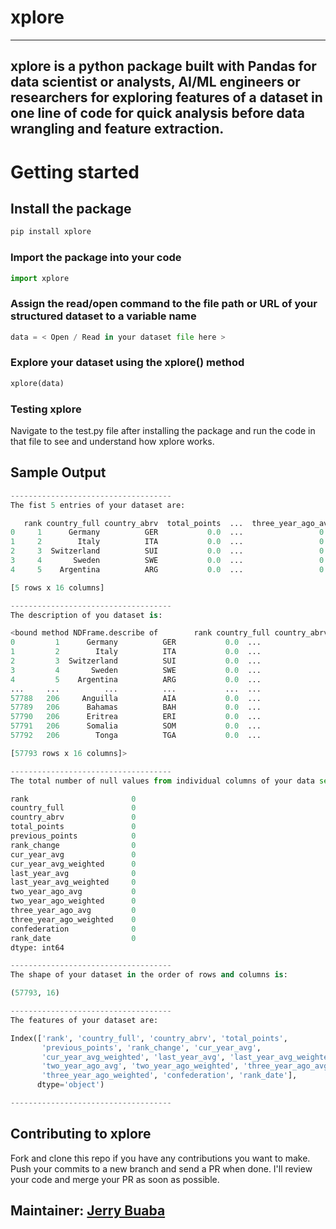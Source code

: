 # xplore
---
xplore is a python package built with Pandas for data scientist or analysts, AI/ML engineers or researchers for exploring features of a dataset in one line of code for quick analysis before data wrangling and feature extraction.
---
# Getting started

## Install the package
```bash
pip install xplore
```

### Import the package into your code
```python
import xplore
```

### Assign the read/open command to the file path or URL of your structured dataset to a variable name 
```python
data = < Open / Read in your dataset file here >
```

### Explore your dataset using the xplore() method
```python
xplore(data)
```

### Testing xplore
Navigate to the test.py file after installing the package and run the code in that file to see and understand how xplore works.

## Sample Output
```python
------------------------------------
The fist 5 entries of your dataset are:

   rank country_full country_abrv  total_points  ...  three_year_ago_avg  three_year_ago_weighted  confederation   rank_date
0     1      Germany          GER           0.0  ...                 0.0                      0.0           UEFA  1993-08-08
1     2        Italy          ITA           0.0  ...                 0.0                      0.0           UEFA  1993-08-08
2     3  Switzerland          SUI           0.0  ...                 0.0                      0.0           UEFA  1993-08-08
3     4       Sweden          SWE           0.0  ...                 0.0                      0.0           UEFA  1993-08-08
4     5    Argentina          ARG           0.0  ...                 0.0                      0.0       CONMEBOL  1993-08-08

[5 rows x 16 columns]

------------------------------------
The description of you dataset is:

<bound method NDFrame.describe of        rank country_full country_abrv  total_points  ...  three_year_ago_avg  three_year_ago_weighted  confederation   rank_date
0         1      Germany          GER           0.0  ...                 0.0                      0.0           UEFA  1993-08-08
1         2        Italy          ITA           0.0  ...                 0.0                      0.0           UEFA  1993-08-08
2         3  Switzerland          SUI           0.0  ...                 0.0                      0.0           UEFA  1993-08-08
3         4       Sweden          SWE           0.0  ...                 0.0                      0.0           UEFA  1993-08-08
4         5    Argentina          ARG           0.0  ...                 0.0                      0.0       CONMEBOL  1993-08-08
...     ...          ...          ...           ...  ...                 ...                      ...            ...         ...
57788   206     Anguilla          AIA           0.0  ...                 0.0                      0.0       CONCACAF  2018-06-07
57789   206      Bahamas          BAH           0.0  ...                 0.0                      0.0       CONCACAF  2018-06-07
57790   206      Eritrea          ERI           0.0  ...                 0.0                      0.0            CAF  2018-06-07
57791   206      Somalia          SOM           0.0  ...                 0.0                      0.0            CAF  2018-06-07
57792   206        Tonga          TGA           0.0  ...                 0.0                      0.0            OFC  2018-06-07

[57793 rows x 16 columns]>

------------------------------------
The total number of null values from individual columns of your data set are:

rank                       0
country_full               0
country_abrv               0
total_points               0
previous_points            0
rank_change                0
cur_year_avg               0
cur_year_avg_weighted      0
last_year_avg              0
last_year_avg_weighted     0
two_year_ago_avg           0
two_year_ago_weighted      0
three_year_ago_avg         0
three_year_ago_weighted    0
confederation              0
rank_date                  0
dtype: int64

------------------------------------
The shape of your dataset in the order of rows and columns is:

(57793, 16)

------------------------------------
The features of your dataset are:

Index(['rank', 'country_full', 'country_abrv', 'total_points',
       'previous_points', 'rank_change', 'cur_year_avg',
       'cur_year_avg_weighted', 'last_year_avg', 'last_year_avg_weighted',
       'two_year_ago_avg', 'two_year_ago_weighted', 'three_year_ago_avg',
       'three_year_ago_weighted', 'confederation', 'rank_date'],
      dtype='object')

------------------------------------
```
## Contributing to xplore
Fork and clone this repo if you have any contributions you want to make. 
Push your commits to a new branch and send a PR when done.
I'll review your code and merge your PR as soon as possible.

## Maintainer: [Jerry Buaba](https://www.linkedin.com/in/buabaj/)